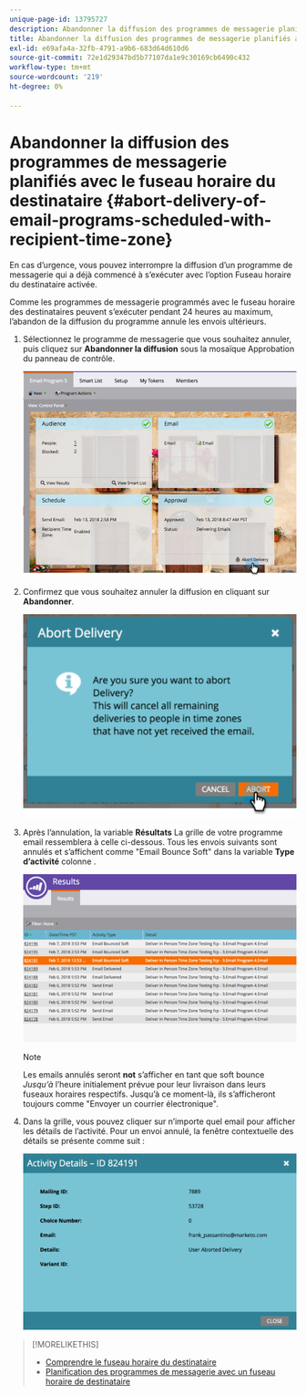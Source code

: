 ```yaml
---
unique-page-id: 13795727
description: Abandonner la diffusion des programmes de messagerie planifiés avec le fuseau horaire du destinataire - Documents Marketo - Documentation du produit
title: Abandonner la diffusion des programmes de messagerie planifiés avec le fuseau horaire du destinataire
exl-id: e69afa4a-32fb-4791-a9b6-683d64d610d6
source-git-commit: 72e1d29347bd5b77107da1e9c30169cb6490c432
workflow-type: tm+mt
source-wordcount: '219'
ht-degree: 0%

---
```


# Abandonner la diffusion des programmes de messagerie planifiés avec le fuseau horaire du destinataire {#abort-delivery-of-email-programs-scheduled-with-recipient-time-zone}

En cas d’urgence, vous pouvez interrompre la diffusion d’un programme de messagerie qui a déjà commencé à s’exécuter avec l’option Fuseau horaire du destinataire activée.

Comme les programmes de messagerie programmés avec le fuseau horaire des destinataires peuvent s’exécuter pendant 24 heures au maximum, l’abandon de la diffusion du programme annule les envois ultérieurs.

1. Sélectionnez le programme de messagerie que vous souhaitez annuler, puis cliquez sur **Abandonner la diffusion** sous la mosaïque Approbation du panneau de contrôle.

   ![](assets/ptz-abortdelivery.png)

1. Confirmez que vous souhaitez annuler la diffusion en cliquant sur **Abandonner**.

   ![](assets/image2018-2-23-11-3a20-3a27.png)

1. Après l’annulation, la variable **Résultats** La grille de votre programme email ressemblera à celle ci-dessous. Tous les envois suivants sont annulés et s’affichent comme &quot;Email Bounce Soft&quot; dans la variable **Type d’activité** colonne .

   ![](assets/image2018-2-23-11-3a22-3a11.png)

   >[!NOTE]
   >
   >Les emails annulés seront **not** s’afficher en tant que soft bounce *Jusqu’à* l’heure initialement prévue pour leur livraison dans leurs fuseaux horaires respectifs. Jusqu’à ce moment-là, ils s’afficheront toujours comme &quot;Envoyer un courrier électronique&quot;.

1. Dans la grille, vous pouvez cliquer sur n’importe quel email pour afficher les détails de l’activité. Pour un envoi annulé, la fenêtre contextuelle des détails se présente comme suit :

   ![](assets/image2018-2-23-11-3a30-3a46.png)

>[!MORELIKETHIS]
>
>* [Comprendre le fuseau horaire du destinataire](/help/marketo/product-docs/email-marketing/email-programs/email-program-actions/scheduling-with-recipient-time-zone/understanding-recipient-time-zone.md)
>* [Planification des programmes de messagerie avec un fuseau horaire de destinataire](/help/marketo/product-docs/email-marketing/email-programs/email-program-actions/scheduling-with-recipient-time-zone/schedule-email-programs-with-recipient-time-zone.md)

